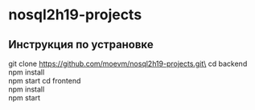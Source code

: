 # nosql2h19-projects
## Инструкция по устрановке
git clone https://github.com/moevm/nosql2h19-projects.git\
cd backend \
npm install\
npm start
cd frontend \
npm install \
npm start
